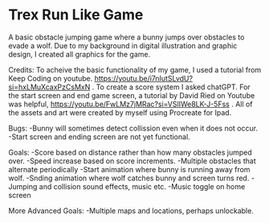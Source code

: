 # Trex Run Like Game
A basic obstacle jumping game where a bunny jumps over obstacles to evade a wolf. Due to my background in digital illustration and graphic design, I created all graphics for the game. 

Credits:
To acheive the basic functionality of my game, I used a tutorial from Keep Coding on youtube. https://youtu.be/i7nIutSLvdU?si=hxLMuXcaxPzCsMxN .
To create a score system I asked chatGPT. 
For the start screen and end game screen, a tutorial by David Ried on Youtube was helpful, https://youtu.be/FwLMz7jMRac?si=VSlIWe8LK-J-5Fss .
All of the assets and art were created by myself using Procreate for Ipad. 

Bugs:
-Bunny will sometimes detect collission even when it does not occur.
-Start screen and ending screen are not yet functional.

Goals:
-Score based on distance rather than how many obstacles jumped over.
-Speed increase based on score increments.
-Multiple obstacles that alternate periodically
-Start animation where bunny is running away from wolf.
-Snding animation where wolf catches bunny and screen turns red.
-Jumping and collision sound effects, music etc.
-Music toggle on home screen

More Advanced Goals:
-Multiple maps and locations, perhaps unlockable.

